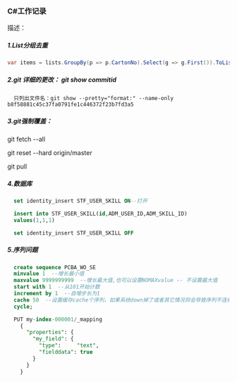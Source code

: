 ### C#工作记录
描述：
##### 1.List分组去重
```c#
var items = lists.GroupBy(p => p.CartonNo).Select(g => g.First()).ToList();
```

##### 2.git 详细的更改： git show commitid

```1c
  只列出文件名：git show --pretty="format:" --name-only b8f58881c45c37fa0791fe1c446372f23b7fd3a5 
 ```

##### 3.git强制覆盖：

   git fetch --all

   git reset --hard origin/master

   git pull

##### 4.数据库

```sql
  set identity_insert STF_USER_SKILL ON--打开

  insert into STF_USER_SKILL(id,ADM_USER_ID,ADM_SKILL_ID)
  values(1,1,1)

  set identity_insert STF_USER_SKILL OFF
```

##### 5.序列问题
  ```sql
    create sequence PCBA_WO_SE
    minvalue 1  --增长最小值
    maxvalue 9999999999  --增长最大值,也可以设置NOMAXvalue -- 不设置最大值
    start with 1  --从101开始计数
    increment by 1  --自增步长为1
    cache 50  --设置缓存cache个序列，如果系统down掉了或者其它情况将会导致序列不连续，也可以设置为---NOCACHE防止跳号
    cycle; 

    PUT my-index-000001/_mapping
      {
        "properties": {
          "my_field": { 
            "type":     "text",
            "fielddata": true
          }
        }
      }













